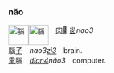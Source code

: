 
### nǎo
<img id=腦 alt=腦 height=40 src=https://f.2cn.cn/hanzi/svg/8166.svg align=top><img alt=腦 height=40 src=https://f.2cn.cn/a/zi-svg/5318swjz54633.svg align=top>　[肉]()🥩 [𡿺]()_nao3_   
腦[子]()　_nao3[zi3]()_　brain.    
[電]()腦　_[dian4]()nǎo3_　computer.   
